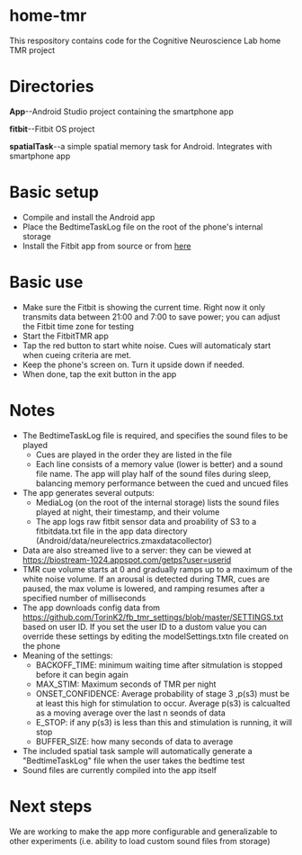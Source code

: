 # home-tmr

This respository contains code for the Cognitive Neuroscience Lab home TMR project

# Directories
**App**--Android Studio project containing the smartphone app

**fitbit**--Fitbit OS project

**spatialTask**--a simple spatial memory task for Android. Integrates with smartphone app



# Basic setup
* Compile and install the Android app
* Place the BedtimeTaskLog file on the root of the phone's internal storage
* Install the Fitbit app from source or from [here](https://gallery.fitbit.com/details/b91790b8-2076-4686-9c5b-33ec6034495e)
# Basic use
* Make sure the Fitbit is showing the current time. Right now it only transmits data between 21:00 and 7:00 to save power; you can adjust the Fitbit time zone for testing
* Start the FitbitTMR app
* Tap the red button to start white noise. Cues will automaticaly start when cueing criteria are met.
* Keep the phone's screen on. Turn it upside down if needed.
* When done, tap the exit button in the app

# Notes
* The BedtimeTaskLog file is required, and specifies the sound files to be played
  * Cues are played in the order they are listed in the file
  * Each line consists of a memory value (lower is better) and a sound file name. The app will play half of the sound files during sleep, balancing memory performance between the cued and uncued files
* The app generates several outputs:
  * MediaLog (on the root of the internal storage) lists the sound files played at night, their timestamp, and their volume
  * The app logs raw fitbit sensor data and proability of S3 to a fitbitdata.txt file in the app data directory (Android/data/neurelectrics.zmaxdatacollector)  
* Data are also streamed live to a server: they can be viewed at https://biostream-1024.appspot.com/getps?user=userid
* TMR cue volume starts at 0 and gradually ramps up to a maximum of the white noise volume. If an arousal is detected during TMR, cues are paused, the max volume is lowered, and ramping resumes after a specified number of milliseconds
* The app downloads config data from https://github.com/TorinK2/fb_tmr_settings/blob/master/SETTINGS.txt based on user ID. If you set the user ID to a dustom value you can override these settings by editing the modelSettings.txtn file created on the phone
* Meaning of the settings:
  *  BACKOFF_TIME: minimum waiting time after sitmulation is stopped before it can begin again
  * MAX_STIM: Maximum seconds of TMR per night
  * ONSET_CONFIDENCE: Average probability of stage 3 ,p(s3) must be at least this high for stimulation to occur. Average p(s3) is calcualted as a moving average over the last n seonds of data
  * E_STOP: if any p(s3) is less than this and stimulation is running, it will stop
  * BUFFER_SIZE: how many seconds of data to average
* The included spatial task sample will automatically generate a "BedtimeTaskLog" file when the user takes the bedtime test
* Sound files are currently compiled into the app itself
  
  
# Next steps
We are working to make the app more configurable and generalizable to other experiments (i.e. ability to load custom sound files from storage)
